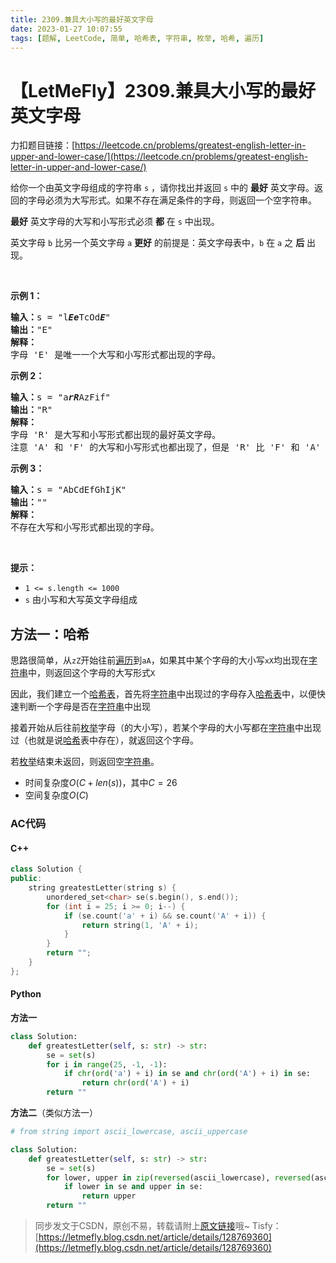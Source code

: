 ```yaml
---
title: 2309.兼具大小写的最好英文字母
date: 2023-01-27 10:07:55
tags: [题解, LeetCode, 简单, 哈希表, 字符串, 枚举, 哈希, 遍历]
---
```


# 【LetMeFly】2309.兼具大小写的最好英文字母

力扣题目链接：[https://leetcode.cn/problems/greatest-english-letter-in-upper-and-lower-case/](https://leetcode.cn/problems/greatest-english-letter-in-upper-and-lower-case/)

<p>给你一个由英文字母组成的字符串 <code>s</code> ，请你找出并返回 <code>s</code> 中的 <strong>最好</strong> 英文字母。返回的字母必须为大写形式。如果不存在满足条件的字母，则返回一个空字符串。</p>

<p><strong>最好</strong> 英文字母的大写和小写形式必须 <strong>都</strong> 在 <code>s</code> 中出现。</p>

<p>英文字母 <code>b</code> 比另一个英文字母&nbsp;<code>a</code>&nbsp;<strong>更好</strong> 的前提是：英文字母表中，<code>b</code> 在 <code>a</code> 之 <strong>后</strong> 出现。</p>

<p>&nbsp;</p>

<p><strong>示例 1：</strong></p>

<pre>
<strong>输入：</strong>s = "l<em><strong>Ee</strong></em>TcOd<em><strong>E</strong></em>"
<strong>输出：</strong>"E"
<strong>解释：</strong>
字母 'E' 是唯一一个大写和小写形式都出现的字母。</pre>

<p><strong>示例 2：</strong></p>

<pre>
<strong>输入：</strong>s = "a<em><strong>rR</strong></em>AzFif"
<strong>输出：</strong>"R"
<strong>解释：</strong>
字母 'R' 是大写和小写形式都出现的最好英文字母。
注意 'A' 和 'F' 的大写和小写形式也都出现了，但是 'R' 比 'F' 和 'A' 更好。
</pre>

<p><strong>示例 3：</strong></p>

<pre>
<strong>输入：</strong>s = "AbCdEfGhIjK"
<strong>输出：</strong>""
<strong>解释：</strong>
不存在大写和小写形式都出现的字母。
</pre>

<p>&nbsp;</p>

<p><strong>提示：</strong></p>

<ul>
	<li><code>1 &lt;= s.length &lt;= 1000</code></li>
	<li><code>s</code> 由小写和大写英文字母组成</li>
</ul>


    
## 方法一：哈希

思路很简单，从```zZ```开始往前[遍历](https://leetcode.letmefly.xyz/tags/%E9%81%8D%E5%8E%86/)到```aA```，如果其中某个字母的大小写```xX```均出现在[字符串](https://leetcode.letmefly.xyz/tags/%E5%AD%97%E7%AC%A6%E4%B8%B2/)中，则返回这个字母的大写形式```X```

因此，我们建立一个[哈希表](https://leetcode.letmefly.xyz/tags/%E5%93%88%E5%B8%8C%E8%A1%A8/)，首先将[字符串](https://leetcode.letmefly.xyz/tags/%E5%AD%97%E7%AC%A6%E4%B8%B2/)中出现过的字母存入[哈希表](https://leetcode.letmefly.xyz/tags/%E5%93%88%E5%B8%8C%E8%A1%A8/)中，以便快速判断一个字母是否在[字符串](https://leetcode.letmefly.xyz/tags/%E5%AD%97%E7%AC%A6%E4%B8%B2/)中出现

接着开始从后往前[枚举](https://leetcode.letmefly.xyz/tags/%E6%9E%9A%E4%B8%BE/)字母（的大小写），若某个字母的大小写都在[字符串](https://leetcode.letmefly.xyz/tags/%E5%AD%97%E7%AC%A6%E4%B8%B2/)中出现过（也就是说[哈希](https://leetcode.letmefly.xyz/tags/%E5%93%88%E5%B8%8C/)表中存在），就返回这个字母。

若[枚举](https://leetcode.letmefly.xyz/tags/%E6%9E%9A%E4%B8%BE/)结束未返回，则返回空[字符串](https://leetcode.letmefly.xyz/tags/%E5%AD%97%E7%AC%A6%E4%B8%B2/)。

+ 时间复杂度$O(C + len(s))$，其中$C=26$
+ 空间复杂度$O(C)$

### AC代码

#### C++

```cpp
class Solution {
public:
    string greatestLetter(string s) {
        unordered_set<char> se(s.begin(), s.end());
        for (int i = 25; i >= 0; i--) {
            if (se.count('a' + i) && se.count('A' + i)) {
                return string(1, 'A' + i);
            }
        }
        return "";
    }
};
```

#### Python

**方法一**

```python
class Solution:
    def greatestLetter(self, s: str) -> str:
        se = set(s)
        for i in range(25, -1, -1):
            if chr(ord('a') + i) in se and chr(ord('A') + i) in se:
                return chr(ord('A') + i)
        return ""
```

**方法二**（类似方法一）

```python
# from string import ascii_lowercase, ascii_uppercase

class Solution:
    def greatestLetter(self, s: str) -> str:
        se = set(s)
        for lower, upper in zip(reversed(ascii_lowercase), reversed(ascii_uppercase)):
            if lower in se and upper in se:
                return upper
        return ""
```

> 同步发文于CSDN，原创不易，转载请附上[原文链接](https://leetcode.letmefly.xyz/2023/01/27/LeetCode%202309.%E5%85%BC%E5%85%B7%E5%A4%A7%E5%B0%8F%E5%86%99%E7%9A%84%E6%9C%80%E5%A5%BD%E8%8B%B1%E6%96%87%E5%AD%97%E6%AF%8D/)哦~
> Tisfy：[https://letmefly.blog.csdn.net/article/details/128769360](https://letmefly.blog.csdn.net/article/details/128769360)
